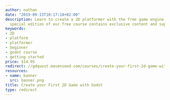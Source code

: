 ```yaml
---
author: nathan
date: "2019-09-13T10:17:18+02:00"
description: Learn to create a 2D platformer with the free game engine Godot. This
  special edition of our free course contains exclusive content and supports our work.
keywords:
- 2D
- platform
- platformer
- beginner
- godot course
- getting started
price: $14.95
redirect: //gdquest.mavenseed.com/courses/create-your-first-2d-game-with-godot-extended-edition
resources:
- name: banner
  src: banner.png
title: Create your First 2D Game with Godot
type: redirect
---
```

